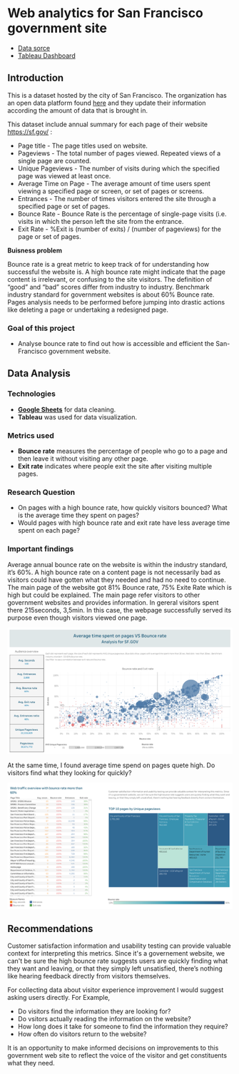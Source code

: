 # Web analytics for San Francisco government site

- [Data sorce](https://www.kaggle.com/san-francisco/sf-web-analytics-for-sfgov-sites?select=web-analytics-for-sfgov-sites-2015-q1q2q3q4.csv)
- [Tableau Dashboard](https://public.tableau.com/app/profile/fedotova.elena/viz/WebAnalysisSF_ProjectforJunocollege/Dashboard1#1)

## Introduction 

This is a dataset hosted by the city of San Francisco. The organization has an open data platform found [here](https://datasf.org/opendata/) and they update their information according the amount of data that is brought in.  

This dataset include annual summary for each page of their website https://sf.gov/ :

-	Page title - The page titles used on website.
-	Pageviews - The total number of pages viewed. Repeated views of a single page are counted.
-	Unique Pageviews - The number of visits during which the specified page was viewed at least once.
-	Average Time on Page - The average amount of time users spent viewing a specified page or screen, or set of pages or screens.
-	Entrances - The number of times visitors entered the site through a specified page or set of pages.
-	Bounce Rate - Bounce Rate is the percentage of single-page visits (i.e. visits in which the person left the site from the entrance.
-	Exit Rate - %Exit is (number of exits) / (number of pageviews) for the page or set of pages. 

**Buisness problem**

Bounce rate is a great metric to keep track of for understanding how successful the website is.
A high bounce rate might indicate that the page content is irrelevant, or confusing to the site visitors. 
The definition of “good” and “bad” scores differ from industry to industry. 
Benchmark industry standard for government websites is about 60% Bounce rate. 
Pages analysis needs to be performed before jumping into drastic actions like deleting a page or undertaking a redesigned page.

### Goal of this project

-	 Analyse bounce rate to find out how is accessible and efficient the San-Francisco government website. 

## Data Analysis 

### Technologies

- [**Google Sheets**](https://docs.google.com/spreadsheets/d/1OwhANZsj8wgisIuhHQqQTq848hQD-U7hxwKoVKuOMtA/edit?usp=sharing) for data cleaning. 
- **Tableau** was used for data visualization.

### Metrics used

- **Bounce rate** measures the percentage of people who go to a page and then leave it without visiting any other page. 
- **Exit rate** indicates where people exit the site after visiting multiple pages. 

### Research Question

-	On pages with a high bounce rate, how quickly visitors bounced? What is the average time they spent on pages?
-	Would pages with high bounce rate and exit rate have less average time spent on each page?

### Important findings

Average annual bounce rate on the website is within the industry standard, it’s 60%. 
A high bounce rate on a content page is not necessarily bad as visitors could have gotten what they needed and had no need to continue. 
The main page of the website got 81% Bounce rate, 75% Exite Rate which is high but could be explained.
The main page refer visitors to other government websites and provides information. In gereral visitors spent there 215seconds, 3,5min.
In this case, the webpage successfully served its purpose even though visitors viewed one page.

![Dashboard 1](Dashboard1.png)

At the same time, I found average time spend on pages quete high. Do visitors find what they looking for quickly?

![Dashboard 2](Dashboard2.png)

## Recommendations

Customer satisfaction information and usability testing can provide valuable context for interpreting this metrics. 
Since it's a governement website, we can't be sure the high bounce rate suggests users are quickly finding what they want and leaving, or that they simply left unsatisfied, 
there’s nothing like hearing feedback directly from visitors themselves.

For collecting data about visitor experience improvement I would suggest asking users directly. For Example,

-	Do visitors find the information they are looking for?
-	Do vsitors actually reading the information on the website?
-	How long does it take for someone to find the information they require?
-	How often do visitors return to the website? 

It is an opportunity to make informed decisions on improvements to this government web site to reflect the voice of the visitor and get constituents what they need.